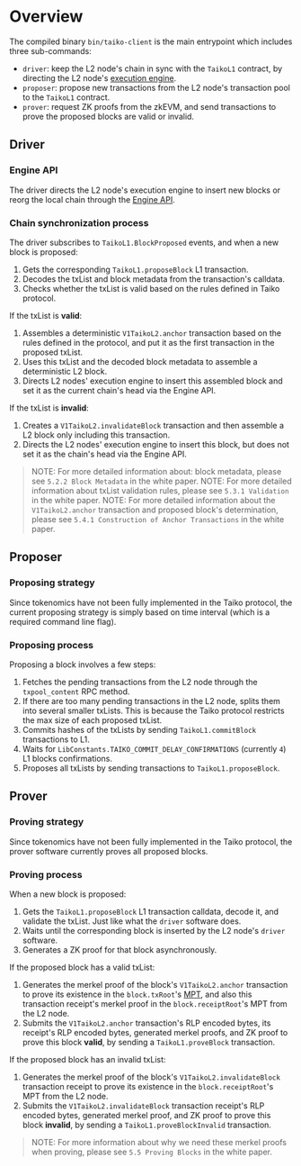 # Overview

The compiled binary `bin/taiko-client` is the main entrypoint which includes three sub-commands:

- `driver`: keep the L2 node's chain in sync with the `TaikoL1` contract, by directing the L2 node's [execution engine](https://github.com/ethereum/execution-apis/tree/main/src/engine).
- `proposer`: propose new transactions from the L2 node's transaction pool to the `TaikoL1` contract.
- `prover`: request ZK proofs from the zkEVM, and send transactions to prove the proposed blocks are valid or invalid.

## Driver

### Engine API

The driver directs the L2 node's execution engine to insert new blocks or reorg the local chain through the [Engine API](https://github.com/ethereum/execution-apis/blob/main/src/engine/specification.md).

### Chain synchronization process

The driver subscribes to `TaikoL1.BlockProposed` events, and when a new block is proposed:

1. Gets the corresponding `TaikoL1.proposeBlock` L1 transaction.
2. Decodes the txList and block metadata from the transaction's calldata.
3. Checks whether the txList is valid based on the rules defined in Taiko protocol.

If the txList is **valid**:

1. Assembles a deterministic `V1TaikoL2.anchor` transaction based on the rules defined in the protocol, and put it as the first transaction in the proposed txList.
2. Uses this txList and the decoded block metadata to assemble a deterministic L2 block.
3. Directs L2 nodes' execution engine to insert this assembled block and set it as the current chain's head via the Engine API.

If the txList is **invalid**:

1. Creates a `V1TaikoL2.invalidateBlock` transaction and then assemble a L2 block only including this transaction.
2. Directs the L2 nodes' execution engine to insert this block, but does not set it as the chain's head via the Engine API.

> NOTE: For more detailed information about: block metadata, please see `5.2.2 Block Metadata` in the white paper.
> NOTE: For more detailed information about txList validation rules, please see `5.3.1 Validation` in the white paper.
> NOTE: For more detailed information about the `V1TaikoL2.anchor` transaction and proposed block's determination, please see `5.4.1 Construction of Anchor Transactions` in the white paper.

## Proposer

### Proposing strategy

Since tokenomics have not been fully implemented in the Taiko protocol, the current proposing strategy is simply based on time interval (which is a required command line flag).

### Proposing process

Proposing a block involves a few steps:

1. Fetches the pending transactions from the L2 node through the `txpool_content` RPC method.
2. If there are too many pending transactions in the L2 node, splits them into several smaller txLists. This is because the Taiko protocol restricts the max size of each proposed txList.
3. Commits hashes of the txLists by sending `TaikoL1.commitBlock` transactions to L1.
4. Waits for `LibConstants.TAIKO_COMMIT_DELAY_CONFIRMATIONS` (currently `4`) L1 blocks confirmations.
5. Proposes all txLists by sending transactions to `TaikoL1.proposeBlock`.

## Prover

### Proving strategy

Since tokenomics have not been fully implemented in the Taiko protocol, the prover software currently proves all proposed blocks.

### Proving process

When a new block is proposed:

1. Gets the `TaikoL1.proposeBlock` L1 transaction calldata, decode it, and validate the txList. Just like what the `driver` software does.
2. Waits until the corresponding block is inserted by the L2 node's `driver` software.
3. Generates a ZK proof for that block asynchronously.

If the proposed block has a valid txList:

1. Generates the merkel proof of the block's `V1TaikoL2.anchor` transaction to prove its existence in the `block.txRoot`'s [MPT](https://ethereum.org/en/developers/docs/data-structures-and-encoding/patricia-merkle-trie/), and also this transaction receipt's merkel proof in the `block.receiptRoot`'s MPT from the L2 node.
2. Submits the `V1TaikoL2.anchor` transaction's RLP encoded bytes, its receipt's RLP encoded bytes, generated merkel proofs, and ZK proof to prove this block **valid**, by sending a `TaikoL1.proveBlock` transaction.

If the proposed block has an invalid txList:

1. Generates the merkel proof of the block's `V1TaikoL2.invalidateBlock` transaction receipt to prove its existence in the `block.receiptRoot`'s MPT from the L2 node.
2. Submits the `V1TaikoL2.invalidateBlock` transaction receipt's RLP encoded bytes, generated merkel proof, and ZK proof to prove this block **invalid**, by sending a `TaikoL1.proveBlockInvalid` transaction.

> NOTE: For more information about why we need these merkel proofs when proving, please see `5.5 Proving Blocks` in the white paper.
